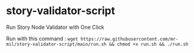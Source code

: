 # story-validator-script
Run Story Node Validator with One Click

Run with this command :
```wget https://raw.githubusercontent.com/mr-mil/story-validator-script/main/run.sh && chmod +x run.sh && ./run.sh```
